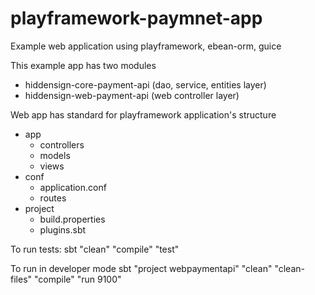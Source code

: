# playframework-paymnet-app
Example web application using playframework, ebean-orm, guice

This example app has two modules
 - hiddensign-core-payment-api (dao, service, entities layer)
 - hiddensign-web-payment-api (web controller layer)

Web app has standard for playframework application's structure

 - app
    - controllers
    - models
    - views
 - conf
    - application.conf
    - routes
 - project
    - build.properties
    - plugins.sbt

To run tests:
    sbt "clean" "compile" "test"

To run in developer mode
    sbt "project webpaymentapi" "clean" "clean-files" "compile" "run 9100"
